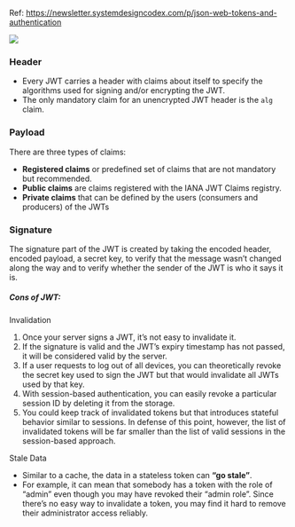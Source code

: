 Ref: https://newsletter.systemdesigncodex.com/p/json-web-tokens-and-authentication

![](https://substackcdn.com/image/fetch/w_1456,c_limit,f_auto,q_auto:good,fl_progressive:steep/https%3A%2F%2Fsubstack-post-media.s3.amazonaws.com%2Fpublic%2Fimages%2F52826dfe-e466-4d07-ad53-acdeef2d3625_1292x733.jpeg)
### Header
- Every JWT carries a header with claims about itself to specify the algorithms used for signing and/or encrypting the JWT.
- The only mandatory claim for an unencrypted JWT header is the `alg` claim.
### Payload
There are three types of claims:
- **Registered claims** or predefined set of claims that are not mandatory but recommended.
- **Public claims** are claims registered with the IANA JWT Claims registry.
- **Private claims** that can be defined by the users (consumers and producers) of the JWTs
### Signature
The signature part of the JWT is created by taking the encoded header, encoded payload, a secret key,  to verify that the message wasn’t changed along the way and to verify whether the sender of the JWT is who it says it is.

##### Cons of JWT:
Invalidation
1. Once your server signs a JWT, it’s not easy to invalidate it.
2. If the signature is valid and the JWT’s expiry timestamp has not passed, it will be considered valid by the server.
3. If a user requests to log out of all devices, you can theoretically revoke the secret key used to sign the JWT but that would invalidate all JWTs used by that key.
4. With session-based authentication, you can easily revoke a particular session ID by deleting it from the storage.
5. You could  keep track of invalidated tokens but that introduces stateful behavior similar to sessions. In defense of this point, however, the list of invalidated tokens will be far smaller than the list of valid sessions in the session-based approach.

Stale Data
- Similar to a cache, the data in a stateless token can **“go stale”**.
- For example, it can mean that somebody has a token with the role of “admin” even though you may have revoked their “admin role”. Since there’s no easy way to invalidate a token, you may find it hard to remove their administrator access reliably.